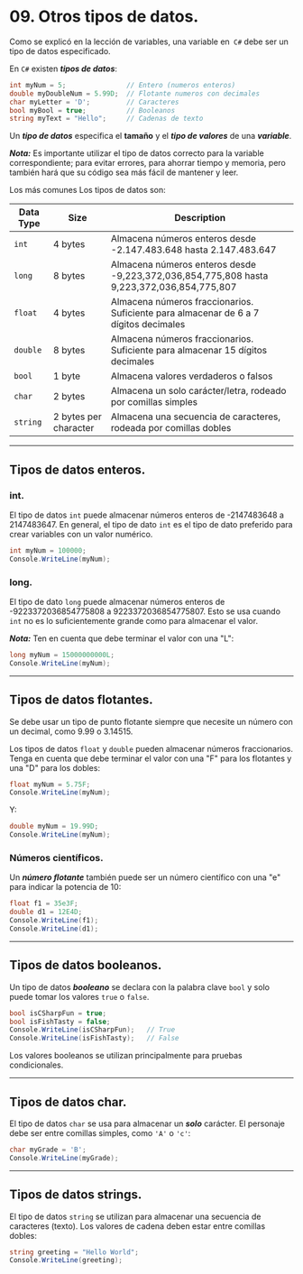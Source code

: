 # 09. Otros tipos de datos.

Como se explicó en la lección de variables, una variable en`` C#`` debe ser un tipo de datos especificado.

En `C#` existen ***tipos de datos***:

```csharp
int myNum = 5;               // Entero (numeros enteros)
double myDoubleNum = 5.99D;  // Flotante numeros con decimales
char myLetter = 'D';         // Caracteres
bool myBool = true;          // Booleanos
string myText = "Hello";     // Cadenas de texto
```

Un ***tipo de datos*** especifica el **tamaño** y el ***tipo de valores*** de una ***variable***.

***Nota:*** Es importante utilizar el tipo de datos correcto para la variable correspondiente; para evitar errores, para ahorrar tiempo y memoria, pero también hará que su código sea más fácil de mantener y leer. 

Los más comunes Los tipos de datos son:

| Data Type | Size                  | Description                                                                               |
| --------- | --------------------- | ----------------------------------------------------------------------------------------- |
| `int`     | 4 bytes               | Almacena números enteros desde -2.147.483.648 hasta 2.147.483.647                         |
| `long`    | 8 bytes               | Almacena números enteros desde -9,223,372,036,854,775,808 hasta 9,223,372,036,854,775,807 |
| `float`   | 4 bytes               | Almacena números fraccionarios. Suficiente para almacenar de 6 a 7 dígitos decimales      |
| `double`  | 8 bytes               | Almacena números fraccionarios. Suficiente para almacenar 15 dígitos decimales            |
| `bool`    | 1 byte                | Almacena valores verdaderos o falsos                                                      |
| `char`    | 2 bytes               | Almacena un solo carácter/letra, rodeado por comillas simples                             |
| `string`  | 2 bytes per character | Almacena una secuencia de caracteres, rodeada por comillas dobles                         |

---
## Tipos de datos enteros.

### int.

El tipo de datos `int` puede almacenar números enteros de -2147483648 a 2147483647. En general, el tipo de dato `int` es el tipo de dato preferido para crear variables con un valor numérico.

```csharp
int myNum = 100000;
Console.WriteLine(myNum);
```

### long.

El tipo de dato `long` puede almacenar números enteros de -9223372036854775808 a 9223372036854775807. Esto se usa cuando `int` no es lo suficientemente grande como para almacenar el valor. 

***Nota:*** Ten en cuenta que debe terminar el valor con una "L":

```csharp
long myNum = 15000000000L;
Console.WriteLine(myNum);
```

---
## Tipos de datos flotantes.

Se debe usar un tipo de punto flotante siempre que necesite un número con un decimal, como 9.99 o 3.14515.

Los tipos de datos `float` y `double` pueden almacenar números fraccionarios. Tenga en cuenta que debe terminar el valor con una "F" para los flotantes y una "D" para los dobles:

```csharp
float myNum = 5.75F;
Console.WriteLine(myNum);
```

Y:

```csharp
double myNum = 19.99D;
Console.WriteLine(myNum);
```
### Números científicos.

Un ***número flotante*** también puede ser un número científico con una "e" para indicar la potencia de 10:

```csharp
float f1 = 35e3F;
double d1 = 12E4D;
Console.WriteLine(f1);
Console.WriteLine(d1);
```

---
## Tipos de datos booleanos.

Un tipo de datos ***booleano*** se declara con la palabra clave `bool` y solo puede tomar los valores `true` o `false`.

```csharp
bool isCSharpFun = true;
bool isFishTasty = false;
Console.WriteLine(isCSharpFun);   // True
Console.WriteLine(isFishTasty);   // False
```

Los valores booleanos se utilizan principalmente para pruebas condicionales.

---
## Tipos de datos char.

El tipo de datos `char` se usa para almacenar un ***solo*** carácter. El personaje debe ser entre comillas simples, como ``'A'`` o ``'c'``:

```csharp
char myGrade = 'B';
Console.WriteLine(myGrade);
```

---
## Tipos de datos strings.

El tipo de datos `string` se utilizan para almacenar una secuencia de caracteres (texto). Los valores de cadena deben estar entre comillas dobles:

```csharp
string greeting = "Hello World";
Console.WriteLine(greeting);
```

